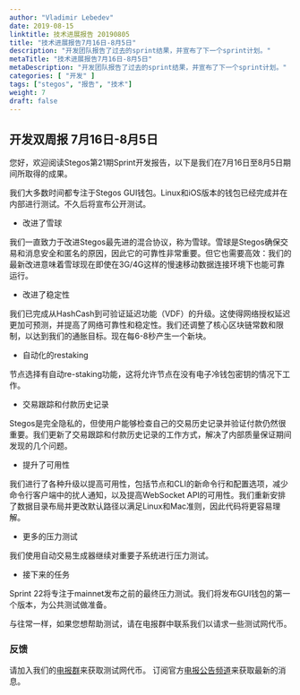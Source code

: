 ```yaml
---
author: "Vladimir Lebedev"
date: 2019-08-15
linktitle: 技术进展报告 20190805
title: "技术进展报告7月16日-8月5日"
description: "开发团队报告了过去的sprint结果，并宣布了下一个sprint计划。"
metaTitle: "技术进展报告7月16日-8月5日"
metaDescription: "开发团队报告了过去的sprint结果，并宣布了下一个sprint计划。"
categories: [ "开发" ]
tags: ["stegos", "报告", "技术"]
weight: 7
draft: false
---
```


## 开发双周报 7月16日-8月5日
您好，欢迎阅读Stegos第21期Sprint开发报告，以下是我们在7月16日至8月5日期间所取得的成果。

我们大多数时间都专注于Stegos GUI钱包。Linux和iOS版本的钱包已经完成并在内部进行测试。不久后将宣布公开测试。

- 改进了雪球

我们一直致力于改进Stegos最先进的混合协议，称为雪球。雪球是Stegos确保交易和消息安全和匿名的原因，因此它的可靠性非常重要。但它也需要高效：我们的最新改进意味着雪球现在即使在3G/4G这样的慢速移动数据连接环境下也能可靠运行。

- 改进了稳定性

我们已完成从HashCash到可验证延迟功能（VDF）的升级。这使得网络授权延迟更加可预测，并提高了网络可靠性和稳定性。我们还调整了核心区块链常数和限制，以达到我们的通胀目标。现在每6-8秒产生一个新块。

- 自动化的restaking

节点选择有自动re-staking功能，这将允许节点在没有电子冷钱包密钥的情况下工作。

- 交易跟踪和付款历史记录

Stegos是完全隐私的，但使用户能够检查自己的交易历史记录并验证付款仍然很重要。我们更新了交易跟踪和付款历史记录的工作方式，解决了内部质量保证期间发现的几个问题。

- 提升了可用性

我们进行了各种升级以提高可用性，包括节点和CLI的新命令行和配置选项，减少命令行客户端中的扰人通知，以及提高WebSocket API的可用性。我们重新安排了数据目录布局并更改默认路径以满足Linux和Mac准则，因此代码将更容易理解。

- 更多的压力测试

我们使用自动交易生成器继续对重要子系统进行压力测试。

- 接下来的任务

Sprint 22将专注于mainnet发布之前的最终压力测试。我们将发布GUI钱包的第一个版本，为公共测试做准备。

与往常一样，如果您想帮助测试，请在电报群中联系我们以请求一些测试网代币。

### 反馈

请加入我们的[电报群](https://stg.to/tgcсh)来获取测试网代币。
订阅官方[电报公告频道](https://stg.to/tgnch)来获取最新的消息。

